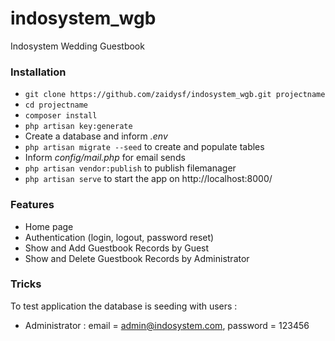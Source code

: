 # indosystem_wgb
Indosystem Wedding Guestbook

### Installation ###

* `git clone https://github.com/zaidysf/indosystem_wgb.git projectname`
* `cd projectname`
* `composer install`
* `php artisan key:generate`
* Create a database and inform *.env*
* `php artisan migrate --seed` to create and populate tables
* Inform *config/mail.php* for email sends
* `php artisan vendor:publish` to publish filemanager
* `php artisan serve` to start the app on http://localhost:8000/

### Features ###

* Home page
* Authentication (login, logout, password reset)
* Show and Add Guestbook Records by Guest
* Show and Delete Guestbook Records by Administrator

### Tricks ###

To test application the database is seeding with users :

* Administrator : email = admin@indosystem.com, password = 123456
